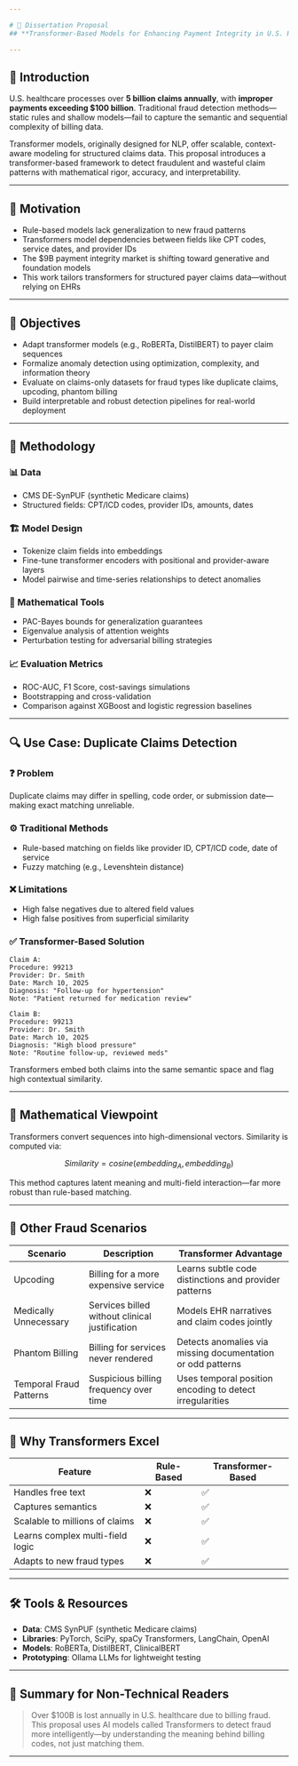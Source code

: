 ```yaml
---

# 📘 Dissertation Proposal  
## **Transformer-Based Models for Enhancing Payment Integrity in U.S. Healthcare**

---
```


## 🧠 Introduction  
U.S. healthcare processes over **5 billion claims annually**, with **improper payments exceeding $100 billion**. Traditional fraud detection methods—static rules and shallow models—fail to capture the semantic and sequential complexity of billing data.

Transformer models, originally designed for NLP, offer scalable, context-aware modeling for structured claims data. This proposal introduces a transformer-based framework to detect fraudulent and wasteful claim patterns with mathematical rigor, accuracy, and interpretability.

---

## 🚀 Motivation  
- Rule-based models lack generalization to new fraud patterns  
- Transformers model dependencies between fields like CPT codes, service dates, and provider IDs  
- The $9B payment integrity market is shifting toward generative and foundation models  
- This work tailors transformers for structured payer claims data—without relying on EHRs  

---

## 🎯 Objectives  
- Adapt transformer models (e.g., RoBERTa, DistilBERT) to payer claim sequences  
- Formalize anomaly detection using optimization, complexity, and information theory  
- Evaluate on claims-only datasets for fraud types like duplicate claims, upcoding, phantom billing  
- Build interpretable and robust detection pipelines for real-world deployment  

---

## 🧪 Methodology  

### 📊 Data  
- CMS DE-SynPUF (synthetic Medicare claims)  
- Structured fields: CPT/ICD codes, provider IDs, amounts, dates  

### 🏗️ Model Design  
- Tokenize claim fields into embeddings  
- Fine-tune transformer encoders with positional and provider-aware layers  
- Model pairwise and time-series relationships to detect anomalies  

### 📐 Mathematical Tools  
- PAC-Bayes bounds for generalization guarantees  
- Eigenvalue analysis of attention weights  
- Perturbation testing for adversarial billing strategies  

### 📈 Evaluation Metrics  
- ROC-AUC, F1 Score, cost-savings simulations  
- Bootstrapping and cross-validation  
- Comparison against XGBoost and logistic regression baselines  

---

## 🔍 Use Case: Duplicate Claims Detection  

### ❓ Problem  
Duplicate claims may differ in spelling, code order, or submission date—making exact matching unreliable.

### ⚙️ Traditional Methods  
- Rule-based matching on fields like provider ID, CPT/ICD code, date of service  
- Fuzzy matching (e.g., Levenshtein distance)  

### ❌ Limitations  
- High false negatives due to altered field values  
- High false positives from superficial similarity  

### ✅ Transformer-Based Solution  
```text
Claim A:
Procedure: 99213
Provider: Dr. Smith
Date: March 10, 2025
Diagnosis: "Follow-up for hypertension"
Note: "Patient returned for medication review"

Claim B:
Procedure: 99213
Provider: Dr. Smith
Date: March 10, 2025
Diagnosis: "High blood pressure"
Note: "Routine follow-up, reviewed meds"
```

Transformers embed both claims into the same semantic space and flag high contextual similarity.

---

## 🧠 Mathematical Viewpoint  
Transformers convert sequences into high-dimensional vectors. Similarity is computed via:

```math
Similarity = cosine(embedding_A, embedding_B)
```

This method captures latent meaning and multi-field interaction—far more robust than rule-based matching.

---

## 🔄 Other Fraud Scenarios  

| Scenario                     | Description                                                                 | Transformer Advantage                                      |
|-----------------------------|-----------------------------------------------------------------------------|-------------------------------------------------------------|
| Upcoding                    | Billing for a more expensive service                                        | Learns subtle code distinctions and provider patterns       |
| Medically Unnecessary       | Services billed without clinical justification                             | Models EHR narratives and claim codes jointly               |
| Phantom Billing             | Billing for services never rendered                                         | Detects anomalies via missing documentation or odd patterns |
| Temporal Fraud Patterns     | Suspicious billing frequency over time                                     | Uses temporal position encoding to detect irregularities    |

---

## 🧠 Why Transformers Excel  

| Feature                          | Rule-Based | Transformer-Based |
|----------------------------------|------------|-------------------|
| Handles free text                | ❌         | ✅                |
| Captures semantics               | ❌         | ✅                |
| Scalable to millions of claims  | ❌         | ✅                |
| Learns complex multi-field logic | ❌         | ✅                |
| Adapts to new fraud types        | ❌         | ✅                |

---

## 🛠️ Tools & Resources  
- **Data**: CMS SynPUF (synthetic Medicare claims)  
- **Libraries**: PyTorch, SciPy, spaCy Transformers, LangChain, OpenAI  
- **Models**: RoBERTa, DistilBERT, ClinicalBERT  
- **Prototyping**: Ollama LLMs for lightweight testing  

---

## 🧾 Summary for Non-Technical Readers  
> Over $100B is lost annually in U.S. healthcare due to billing fraud.  
> This proposal uses AI models called Transformers to detect fraud more intelligently—by understanding the meaning behind billing codes, not just matching them.

---
